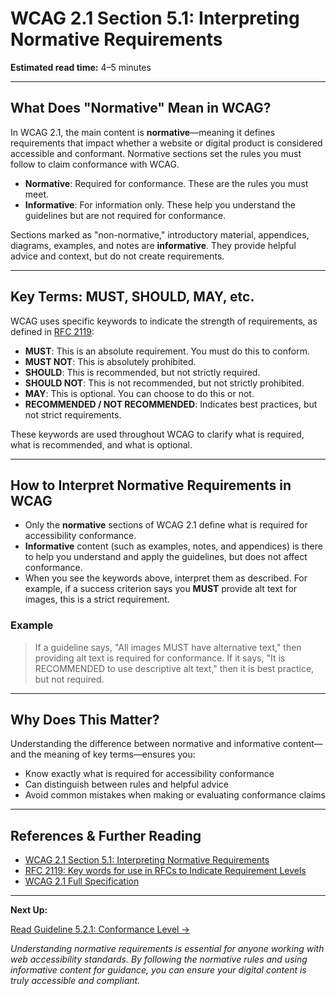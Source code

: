 <!--
title: 5.1 - Interpreting Normative Requirements
series: Making the Web Accessible for All
description: An in-depth explanation of WCAG 2.1 Section 5.1, Interpreting Normative Requirements—what it means, why it matters, and how to apply it.
keywords: wcag 5.1, normative, informative, accessibility, web standards, conformance
image: WCAG-Series-5-1-1.png
imageAlt: Blue text on yellow background saying, "Web Content Accessibility Guidelines (WCAG) 5.1 Explained, Interpreting Normative Requirements"
status: published
date: 2025-07-08
excerpt: This section explains how to interpret normative requirements in WCAG 2.1, including the difference between normative and informative content, and the meaning of key terms like MUST, SHOULD, and MAY.
-->

# **WCAG 2.1 Section 5.1: Interpreting Normative Requirements**

**Estimated read time:** 4–5 minutes

---

## **What Does "Normative" Mean in WCAG?**

In WCAG 2.1, the main content is **normative**—meaning it defines requirements that impact whether a website or digital product is considered accessible and conformant. Normative sections set the rules you must follow to claim conformance with WCAG.

- **Normative**: Required for conformance. These are the rules you must meet.
- **Informative**: For information only. These help you understand the guidelines but are not required for conformance.

Sections marked as "non-normative," introductory material, appendices, diagrams, examples, and notes are **informative**. They provide helpful advice and context, but do not create requirements.

---

## **Key Terms: MUST, SHOULD, MAY, etc.**

WCAG uses specific keywords to indicate the strength of requirements, as defined in [RFC 2119](https://www.rfc-editor.org/rfc/rfc2119):

- **MUST**: This is an absolute requirement. You must do this to conform.
- **MUST NOT**: This is absolutely prohibited.
- **SHOULD**: This is recommended, but not strictly required.
- **SHOULD NOT**: This is not recommended, but not strictly prohibited.
- **MAY**: This is optional. You can choose to do this or not.
- **RECOMMENDED / NOT RECOMMENDED**: Indicates best practices, but not strict requirements.

These keywords are used throughout WCAG to clarify what is required, what is recommended, and what is optional.

---

## **How to Interpret Normative Requirements in WCAG**

- Only the **normative** sections of WCAG 2.1 define what is required for accessibility conformance.
- **Informative** content (such as examples, notes, and appendices) is there to help you understand and apply the guidelines, but does not affect conformance.
- When you see the keywords above, interpret them as described. For example, if a success criterion says you **MUST** provide alt text for images, this is a strict requirement.

### **Example**

> If a guideline says, "All images MUST have alternative text," then providing alt text is required for conformance. If it says, "It is RECOMMENDED to use descriptive alt text," then it is best practice, but not required.

---

## **Why Does This Matter?**

Understanding the difference between normative and informative content—and the meaning of key terms—ensures you:
- Know exactly what is required for accessibility conformance
- Can distinguish between rules and helpful advice
- Avoid common mistakes when making or evaluating conformance claims

---

## **References & Further Reading**
- [WCAG 2.1 Section 5.1: Interpreting Normative Requirements](https://www.w3.org/TR/WCAG21/#interpreting-normative-requirements)
- [RFC 2119: Key words for use in RFCs to Indicate Requirement Levels](https://www.rfc-editor.org/rfc/rfc2119)
- [WCAG 2.1 Full Specification](https://www.w3.org/TR/WCAG21/)

---

**Next Up:**

[Read Guideline 5.2.1: Conformance Level →](WCAG-Guideline-5-2-1-Conformance-Level-Explained)

*Understanding normative requirements is essential for anyone working with web accessibility standards. By following the normative rules and using informative content for guidance, you can ensure your digital content is truly accessible and compliant.*
